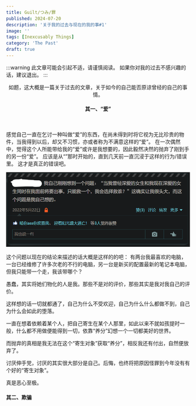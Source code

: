 ```yaml
---
title: Guilt/つみ/罪
published: 2024-07-20
description: '关于我的过去与现在的我的事#1'
image: ''
tags: [Inexcusably Things]
category: 'The Past'
draft: true 
---
```

:::warning
此文章可能会引起不适，请谨慎阅读。
如果你对我的过去不感兴趣的话，建议退出。
:::

<p style="text-align: center;">如题，这大概是一篇关于过去的文章，关于如今的自己能否原谅曾经的自己的事情。</p>

<h4><p style="text-align: center;">其一、“爱”</p></h4>
<br>

感觉自己一直在乞讨一种叫做“爱”的东西，在尚未得到时将它视为无比珍贵的物件，当我得到以后，却又不习惯，亦或者称为不满意这样的“爱”。
在一次偶然中，觉得这个人所能带给我的“爱”或许是我想要的，因此毅然决然的抛弃了刚到手的另一份“爱”。
应该是从“<HS>”那时开始的，直到几天前一直沉浸于这样的行为/错误里。
这才是真正的错误吧。

<img src="https://github.com/HoshiriAki/hoshiriaki.github.io/blob/main/src/content/posts/The_Past/Guilt/1.png?raw=true">

这个问题以现在的结论来描述的话大概是这样的的吧：
有两台我最喜欢的电脑，一台已经维修了许多次老的不行的电脑，另一台是新买的配置最新的笔记本电脑，但我只能带一个走，我该带哪个？

愚蠢，其实将她们物化的人是我。那些不是对<WEQ>的评价，那些其实是我对我自己的评价。

这样想的话一切就都通了，自己为什么不受欢迎，自己为什么什么都做不到，自己为什么会如此的堕落。

一直在想着依赖着某个人，把自己寄生在某个人那里，如此以来不就如孩提时一般，什么都不用做便能得到一切，依靠“养分”幻想一个一切都美好的世界。

而抛弃的真相是我无法在这个“寄生对象”获取“养分”，相反我还有付出，自然便放弃了。

讨厌伸手党，讨厌的其实很大部分是自己。后悔，也终将把原因怪罪到今年没有有个好的“寄生对象”。

真是恶心至极。

#### 其二、欺骗